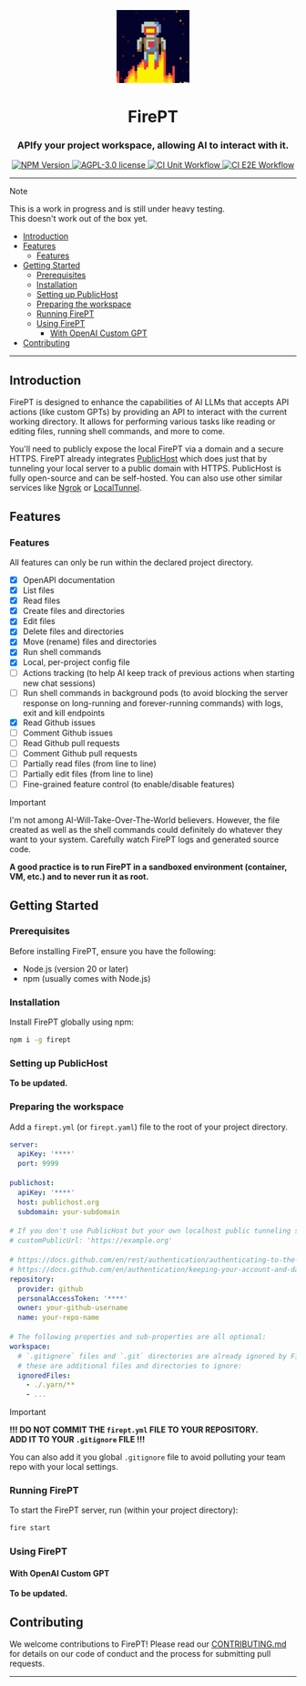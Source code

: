 <p align="center">
  <img alt="FirePT Logo" height="128" src="public/images/logo.png" />
</p>
<h1 align="center">FirePT</h1>
<h3 align="center">APIfy your project workspace, allowing AI to interact with it.</h3>
<p align="center">
  <a href="https://www.npmjs.com/package/firept">
    <img alt="NPM Version" src="https://img.shields.io/npm/v/firept?style=for-the-badge" />
  </a>
  <a href="https://github.com/ivangabriele/firept/blob/main/LICENSE">
    <img alt="AGPL-3.0 license" src="https://img.shields.io/github/license/ivangabriele/firept?style=for-the-badge&labelColor=000">
  </a>
  <a href="https://github.com/ivangabriele/firept/actions?query=branch%3Amain+workflow%3AUnit">
    <img alt="CI Unit Workflow" src="https://img.shields.io/github/actions/workflow/status/ivangabriele/firept/unit.yml?branch=main&label=Unit&style=for-the-badge&labelColor=000">
  </a>
  <a href="https://github.com/ivangabriele/firept/actions?query=branch%3Amain+workflow%3AE2E">
    <img alt="CI E2E Workflow" src="https://img.shields.io/github/actions/workflow/status/ivangabriele/firept/e2e.yml?branch=main&label=E2E&style=for-the-badge&labelColor=000">
  </a>
</p>

---

> [!NOTE]  
> This is a work in progress and is still under heavy testing.  
> This doesn't work out of the box yet.

- [Introduction](#introduction)
- [Features](#features)
  - [Features](#features-1)
- [Getting Started](#getting-started)
  - [Prerequisites](#prerequisites)
  - [Installation](#installation)
  - [Setting up PublicHost](#setting-up-publichost)
  - [Preparing the workspace](#preparing-the-workspace)
  - [Running FirePT](#running-firept)
  - [Using FirePT](#using-firept)
    - [With OpenAI Custom GPT](#with-openai-custom-gpt)
- [Contributing](#contributing)

---

## Introduction

FirePT is designed to enhance the capabilities of AI LLMs that accepts API actions (like custom GPTs) by providing an
API to interact with the current working directory. It allows for performing various tasks like reading or editing
files, running shell commands, and more to come.

You'll need to publicly expose the local FirePT via a domain and a secure HTTPS. FirePT already integrates
[PublicHost](https://publichost.org) which does just that by tunneling your local server to a public domain with HTTPS.
PublicHost is fully open-source and can be self-hosted. You can also use other similar services like
[Ngrok](https://ngrok.com) or [LocalTunnel](https://localtunnel.github.io/www/).

## Features

### Features

All features can only be run within the declared project directory.

- [x] OpenAPI documentation
- [x] List files
- [x] Read files
- [x] Create files and directories
- [x] Edit files
- [x] Delete files and directories
- [x] Move (rename) files and directories
- [x] Run shell commands
- [x] Local, per-project config file
- [ ] Actions tracking (to help AI keep track of previous actions when starting new chat sessions)
- [ ] Run shell commands in background pods (to avoid blocking the server response on long-running and forever-running
      commands) with logs, exit and kill endpoints
- [x] Read Github issues
- [ ] Comment Github issues
- [ ] Read Github pull requests
- [ ] Comment Github pull requests
- [ ] Partially read files (from line to line)
- [ ] Partially edit files (from line to line)
- [ ] Fine-grained feature control (to enable/disable features)

> [!IMPORTANT]  
> I'm not among AI-Will-Take-Over-The-World believers. However, the file created as well as the shell commands could
> definitely do whatever they want to your system. Carefully watch FirePT logs and generated source code.
>
> **A good practice is to run FirePT in a sandboxed environment (container, VM, etc.) and to never run it as root.**

## Getting Started

### Prerequisites

Before installing FirePT, ensure you have the following:

- Node.js (version 20 or later)
- npm (usually comes with Node.js)

### Installation

Install FirePT globally using npm:

```sh
npm i -g firept
```

### Setting up PublicHost

**To be updated.**

### Preparing the workspace

Add a `firept.yml` (or `firept.yaml`) file to the root of your project directory.

```yaml
server:
  apiKey: '****'
  port: 9999

publichost:
  apiKey: '****'
  host: publichost.org
  subdomain: your-subdomain

# If you don't use PublicHost but your own localhost public tunneling service (like ngrok or localtunnel):
# customPublicUrl: 'https://example.org'

# https://docs.github.com/en/rest/authentication/authenticating-to-the-rest-api?apiVersion=2022-11-28#authenticating-with-a-personal-access-token
# https://docs.github.com/en/authentication/keeping-your-account-and-data-secure/managing-your-personal-access-tokens
repository:
  provider: github
  personalAccessToken: '****'
  owner: your-github-username
  name: your-repo-name

# The following properties and sub-properties are all optional:
workspace:
  # `.gitignore` files and `.git` directories are already ignored by FirePT,
  # these are additional files and directories to ignore:
  ignoredFiles:
    - ./.yarn/**
    - ...
```

> [!IMPORTANT]  
> **!!! DO NOT COMMIT THE `firept.yml` FILE TO YOUR REPOSITORY.  
> ADD IT TO YOUR `.gitignore` FILE !!!**

You can also add it you global `.gitignore` file to avoid polluting your team repo with your local settings.

### Running FirePT

To start the FirePT server, run (within your project directory):

```sh
fire start
```

### Using FirePT

#### With OpenAI Custom GPT

**To be updated.**

## Contributing

We welcome contributions to FirePT! Please read our [CONTRIBUTING.md](CONTRIBUTING.md) for details on our code of
conduct and the process for submitting pull requests.

---
